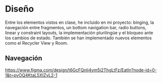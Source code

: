 # Diseño 

Entre los elementos vistos en clase, he incluido en mi proyecto: binging, la navegación entre fragmentos, un bottom navigation bar, radio buttons, linear y constraint layouts, la implementación plurilingüe y el bloqueo ante los cambios de estado. También se han implementado nuevos elementos como el Recycler View y Room.

## Navegación 


https://www.figma.com/design/t6GcFQnIj4ym5i2ThgLtFz/EatIn?node-id=0-1&t=pvOQ4KtaL5XIZyL2-1